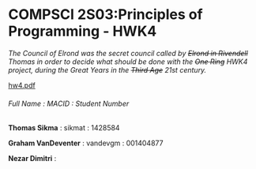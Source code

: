 # COMPSCI 2S03:Principles of Programming - HWK4
*The Council of Elrond was the secret council called by ~~Elrond in Rivendell~~ Thomas in order to decide what should be done with the ~~One Ring~~ HWK4 project, during the Great Years in the ~~Third Age~~ 21st century.*


[hw4.pdf](http://www.cas.mcmaster.ca/~borzoo/teaching/15/2S03/hw/hw4.pdf)

###### Full Name : MACID : Student Number
**Thomas Sikma** : sikmat : 1428584

**Graham VanDeventer** : vandevgm : 001404877

**Nezar Dimitri** :
